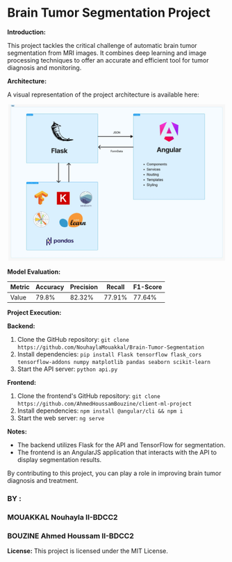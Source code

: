 # Brain Tumor Segmentation Project

**Introduction:**

This project tackles the critical challenge of automatic brain tumor segmentation from MRI images. It combines deep learning and image processing techniques to offer an accurate and efficient tool for tumor diagnosis and monitoring.

**Architecture:**

A visual representation of the project architecture is available here: 
<p align="center">
  <img src="architecture.jpg" alt="Architecture" width="500"/>
</p>

**Model Evaluation:**

| Metric | Accuracy | Precision | Recall | F1-Score |
|--------|----------|-----------|--------|----------|
| Value |  79.8%    |   82.32%  | 77.91% |  77.64%  |

**Project Execution:**

**Backend:**

1. Clone the GitHub repository: `git clone https://github.com/NouhaylaMouakkal/Brain-Tumor-Segmentation`
2. Install dependencies: `pip install Flask tensorflow flask_cors tensorflow-addons numpy matplotlib pandas seaborn scikit-learn`
3. Start the API server: `python api.py`

**Frontend:**

1. Clone the frontend's GitHub repository: `git clone https://github.com/AhmedHoussamBouzine/client-ml-project`
2. Install dependencies: `npm install @angular/cli && npm i`
3. Start the web server: `ng serve`

**Notes:**

* The backend utilizes Flask for the API and TensorFlow for segmentation.
* The frontend is an AngularJS application that interacts with the API to display segmentation results.

By contributing to this project, you can play a role in improving brain tumor diagnosis and treatment.

### BY : 
### MOUAKKAL Nouhayla II-BDCC2
### BOUZINE Ahmed Houssam II-BDCC2

**License:**
This project is licensed under the MIT License.
